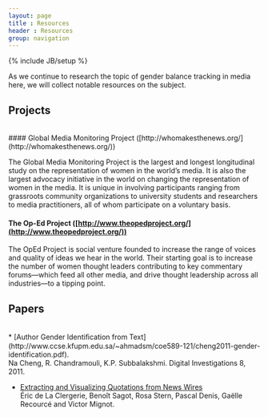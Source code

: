 ```yaml
---
layout: page
title : Resources
header : Resources
group: navigation
---
```


{% include JB/setup %}

As we continue to research the topic of gender balance tracking in media here, we will collect notable resources on the subject.

## Projects
<br>
#### Global Media Monitoring Project ([http://whomakesthenews.org/](http://whomakesthenews.org/))

The Global Media Monitoring Project is the largest and longest longitudinal study on the representation of women in the world’s media.  It is also the largest advocacy initiative in the world on changing the representation of women in the media.  It is unique in involving participants ranging from grassroots community organizations to university students and researchers to media practitioners, all of whom participate on a voluntary basis.

#### The Op-Ed Project ([http://www.theopedproject.org/](http://www.theopedproject.org/))

The OpEd Project is social venture founded to increase the range of voices and quality of ideas we hear in the world. 
Their starting goal is to increase the number of women thought leaders contributing to key commentary forums—which feed all other media, and drive thought leadership across all industries—to a tipping point.


## Papers
<br>
* [Author Gender Identiﬁcation from Text](http://www.ccse.kfupm.edu.sa/~ahmadsm/coe589-121/cheng2011-gender-identification.pdf). 
  <br> Na Cheng, R. Chandramouli, K.P. Subbalakshmi. Digital Investigations 8, 2011.

* [Extracting and Visualizing Quotations from News Wires](http://alpage.inria.fr/~sagot/pub/ltc09sapiens.pdf)
  <br> Éric de La Clergerie, Benoît Sagot, Rosa Stern, Pascal Denis, Gaëlle Recourcé and Victor Mignot.
